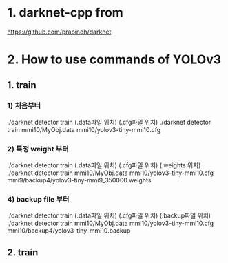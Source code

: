 # 1. darknet-cpp from
  https://github.com/prabindh/darknet

# 2. How to use commands of YOLOv3
## 1. train

###  1) 처음부터
  ./darknet detector train (.data파일 위치) (.cfg파일 위치)
  ./darknet detector train mmi10/MyObj.data mmi10/yolov3-tiny-mmi10.cfg

###  2) 특정 weight 부터
  ./darknet detector train (.data파일 위치) (.cfg파일 위치) (.weights 위치)
  ./darknet detector train mmi10/MyObj.data mmi10/yolov3-tiny-mmi10.cfg mmi9/backup4/yolov3-tiny-mmi9_350000.weights

###  4) backup file 부터
  ./darknet detector train (.data파일 위치) (.cfg파일 위치) (.backup파일 위치)
  ./darknet detector train mmi10/MyObj.data mmi10/yolov3-tiny-mmi10.cfg mmi10/backup4/yolov3-tiny-mmi10.backup

## 2. train
